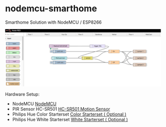 # nodemcu-smarthome
Smarthome Solution with NodeMCU / ESP8266

<img src="/smarthome-flow.png">

Hardware Setup:

-  NodeMCU <a href="http://amzn.to/2qlW5U8" target=_blank>NodeMCU</a>
-  PIR Sensor HC-SR501 <a href="http://amzn.to/2r6hkXm" target=_blank>HC-SR501 Motion Sensor</a>
-  Philips Hue Color Starterset <a href="http://amzn.to/2qYxJi6" target=_blank> Color Starterset ( Optional )</a>
-  Philips Hue White Starterset <a href="http://amzn.to/2s0f6sx" target=_blank> White Starterset ( Optional )</a>
